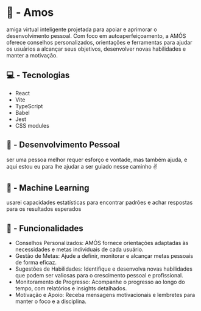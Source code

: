 # 👧 - Amos
amiga virtual inteligente projetada para apoiar e aprimorar o desenvolvimento pessoal. Com foco em autoaperfeiçoamento, a AMÓS oferece conselhos personalizados, orientações e ferramentas para ajudar os usuários a alcançar seus objetivos, desenvolver novas habilidades e manter a motivação.

## 💻 - Tecnologias
- React
- Vite
- TypeScript
- Babel
- Jest
- CSS modules

## 💪 - Desenvolvimento Pessoal
ser uma pessoa melhor requer esforço e vontade, mas também ajuda, e aqui estou eu para lhe ajudar a ser guiado nesse caminho ✌️

## 🤖 - Machine Learning
usarei capacidades estatísticas para encontrar padrões e achar respostas para os resultados esperados

## 💚 - Funcionalidades
- Conselhos Personalizados: AMÓS fornece orientações adaptadas às necessidades e metas individuais de cada usuário.
- Gestão de Metas: Ajude a definir, monitorar e alcançar metas pessoais de forma eficaz.
- Sugestões de Habilidades: Identifique e desenvolva novas habilidades que podem ser valiosas para o crescimento pessoal e profissional.
- Monitoramento de Progresso: Acompanhe o progresso ao longo do tempo, com relatórios e insights detalhados.
- Motivação e Apoio: Receba mensagens motivacionais e lembretes para manter o foco e a disciplina.
